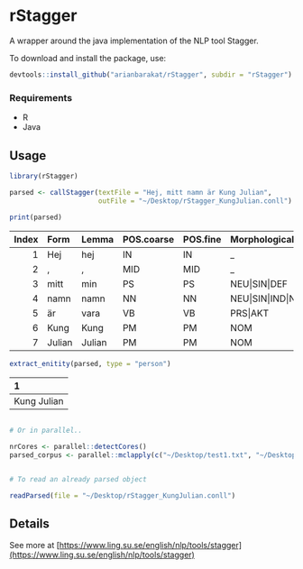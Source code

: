 # rStagger

A wrapper around the java implementation of the NLP tool Stagger. 


To download and install the package, use:

```r
devtools::install_github("arianbarakat/rStagger", subdir = "rStagger")
```

### Requirements

* R
* Java


## Usage

```r
library(rStagger)

parsed <- callStagger(textFile = "Hej, mitt namn är Kung Julian",
                      outFile = "~/Desktop/rStagger_KungJulian.conll")
  
print(parsed) 

```


| Index|Form  |Lemma  |POS.coarse |POS.fine |Morphological.features         |Head |Dependency |Chunk.tag |Chunk.type |NE.tag |NE.type |Token.ID                      |
|-----:|:------|:------|:----------|:--------|:------------------------------|:----|:----------|:---------|:----------|:------|:-------|:----------------------------|
|     1|Hej    |hej    |IN         |IN       |_                              |_    |_          |_         |_          |O      |_       |staggerInputdb83fbe71e0:0:0  |
|     2|,      |,      |MID        |MID      |_                              |_    |_          |_         |_          |O      |_       |staggerInputdb83fbe71e0:0:3  |
|     3|mitt   |min    |PS         |PS       |NEU&#124;SIN&#124;DEF          |_    |_          |_         |_          |O      |_       |staggerInputdb83fbe71e0:0:5  |
|     4|namn   |namn   |NN         |NN       |NEU&#124;SIN&#124;IND&#124;NOM |_    |_          |_         |_          |O      |_       |staggerInputdb83fbe71e0:0:10 |
|     5|är     |vara   |VB         |VB       |PRS&#124;AKT                   |_    |_          |_         |_          |O      |_       |staggerInputdb83fbe71e0:0:15 |
|     6|Kung   |Kung   |PM         |PM       |NOM                            |_    |_          |_         |_          |B      |person  |staggerInputdb83fbe71e0:0:18 |
|     7|Julian |Julian |PM         |PM       |NOM                            |_    |_          |_         |_          |I      |person  |staggerInputdb83fbe71e0:0:23 |


```r
extract_enitity(parsed, type = "person")


```

|          1 |
|:-----------|
|Kung Julian |


```r

# Or in parallel.. 

nrCores <- parallel::detectCores()
parsed_corpus <- parallel::mclapply(c("~/Desktop/test1.txt", "~/Desktop/test2.txt"), mc.cores = nrCores)


# To read an already parsed object

readParsed(file = "~/Desktop/rStagger_KungJulian.conll")

```

## Details

See more at [https://www.ling.su.se/english/nlp/tools/stagger](https://www.ling.su.se/english/nlp/tools/stagger)
